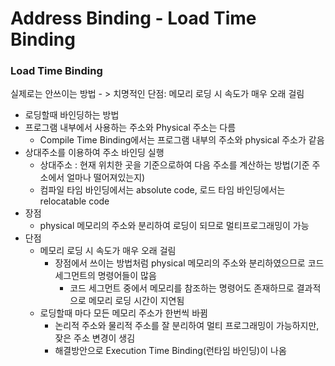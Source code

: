 # Address Binding - Load Time Binding

### Load Time Binding

실제로는 안쓰이는 방법 - > 치명적인 단점: 메모리 로딩 시 속도가 매우 오래 걸림

- 로딩할때 바인딩하는 방법
- 프로그램 내부에서 사용하는 주소와 Physical 주소는 다름
  - Compile Time Binding에서는 프로그램 내부의 주소와 physical 주소가 같음
- 상대주소를 이용하여 주소 바인딩 실행
  - 상대주소 : 현재 위치한 곳을 기준으로하여 다음 주소를 계산하는 방법(기준 주소에서 얼마나 떨어져있는지)
  - 컴파일 타임 바인딩에서는 absolute code, 로드 타임 바인딩에서는 relocatable code
- 장점
  - physical 메모리의 주소와 분리하여 로딩이 되므로 멀티프로그래밍이 가능
- 단점
  - 메모리 로딩 시 속도가 매우 오래 걸림
    - 장점에서 쓰이는 방법처럼 physical 메모리의 주소와 분리하였으므로 코드 세그먼트의 명령어들이 많음
      - 코드 세그먼트 중에서 메모리를 참조하는 명령어도 존재하므로 결과적으로 메모리 로딩 시간이 지연됨
  - 로딩할때 마다 모든 메모리 주소가 한번씩 바뀜
    - 논리적 주소와 물리적 주소를 잘 분리하여 멀티 프로그래밍이 가능하지만, 잦은 주소 변경이 생김
    - 해결방안으로 Execution Time Binding(런타임 바인딩)이 나옴